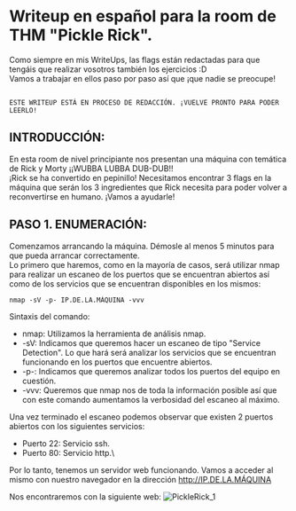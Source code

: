 # Writeup en español para la room de THM "Pickle Rick".
Como siempre en mis WriteUps, las flags están redactadas para que tengáis que realizar vosotros también los ejercicios :D\
Vamos a trabajar en ellos paso por paso así que ¡que nadie se preocupe!
```

ESTE WRITEUP ESTÁ EN PROCESO DE REDACCIÓN. ¡VUELVE PRONTO PARA PODER LEERLO!

```
## INTRODUCCIÓN:
En esta room de nivel principiante nos presentan una máquina con temática de Rick y Morty ¡¡WUBBA LUBBA DUB-DUB!!\
¡Rick se ha convertido en pepinillo! Necesitamos encontrar 3 flags en la máquina que serán los 3 ingredientes que Rick necesita para poder volver a reconvertirse en humano. ¡Vamos a ayudarle!

## PASO 1. ENUMERACIÓN:
Comenzamos arrancando la máquina. Démosle al menos 5 minutos para que pueda arrancar correctamente.\
Lo primero que haremos, como en la mayoría de casos, será utilizar nmap para realizar un escaneo de los puertos que se encuentran abiertos así como de los servicios que se encuentran disponibles en los mismos:

```
nmap -sV -p- IP.DE.LA.MÁQUINA -vvv
```
Sintaxis del comando:
- nmap: Utilizamos la herramienta de análisis nmap.
- -sV: Indicamos que queremos hacer un escaneo de tipo "Service Detection". Lo que hará será analizar los servicios que se encuentran funcionando en los puertos que encuentre abiertos.
- -p-: Indicamos que queremos analizar todos los puertos del equipo en cuestión.
- -vvv: Queremos que nmap nos de toda la información posible así que con este comando aumentamos la verbosidad del escaneo al máximo.

Una vez terminado el escaneo podemos observar que existen 2 puertos abiertos con los siguientes servicios:
- Puerto 22: Servicio ssh.
- Puerto 80: Servicio http.\

Por lo tanto, tenemos un servidor web funcionando. Vamos a acceder al mismo con nuestro navegador en la dirección http://IP.DE.LA.MÁQUINA

Nos encontraremos con la siguiente web:
![PickleRick_1](https://user-images.githubusercontent.com/93337563/139298610-5c5bbe21-720e-4dc2-ad1d-93bb31146523.png)
